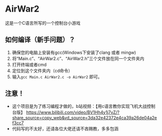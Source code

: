 # AirWar2
这是一个C语言所写的一个控制台小游戏
## 如何编译（新手问题）？
 1. 确保您的电脑上安装有gcc(Windows下安装了clang 或者 mingw)
 2. 将“Main.c”、“AirWar2.c”、“AirWar2.h”三个文件放在同一个文件夹内
 3. 打开终端或者cmd
 4. 定位到这个文件夹内（cd命令）
 5. 输入`gcc Main.c AirWar2.c -o AirWar2` 即可。
## 注意！
 * 这个项目是为了练习编程才做的，b站视频：【用c语言教你实现飞机大战控制台版】 https://www.bilibili.com/video/BV1Hh4y1j7vZ/?share_source=copy_web&vd_source=3da32e42372e4ca39a26de04a2ef3cc7
 * 代码写的不太好，还请各位大佬还请不吝赐教，多多包涵

